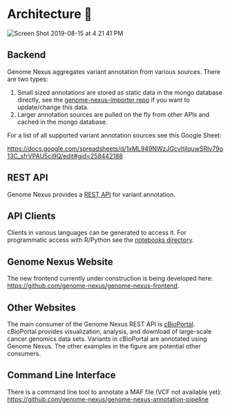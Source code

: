 # Architecture 📐

![Screen Shot 2019-08-15 at 4 21 41 PM](https://user-images.githubusercontent.com/1334004/63124264-ddd1b680-bf78-11e9-9122-514330e8fcd8.png)

## Backend

Genome Nexus aggregates variant annotation from various sources. There are two types:

1. Small sized annotations are stored as static data in the mongo database directly, see the [genome-nexus-importer repo](https://github.com/genome-nexus/genome-nexus-importer) if you want to update/change this data.
2. Larger annotation sources are pulled on the fly from other APIs and cached in the mongo database.

For a list of all supported variant annotation sources see this Google Sheet:

https://docs.google.com/spreadsheets/d/1xML949NWzJGcvltjlquwSRIv79o13C_sfrVPAU5ci9Q/edit#gid=258442188

## REST API

Genome Nexus provides a [REST API](https://www.genomenexus.org/swagger-ui.html) for variant annotation.

## API Clients

Clients in various languages can be generated to access it. For programmatic access with R/Python see the [notebooks directory](notebooks/).

## Genome Nexus Website

The new frontend currently under construction is being developed here: https://github.com/genome-nexus/genome-nexus-frontend.

## Other Websites

The main consumer of the Genome Nexus REST API is [cBioPortal](https://cbioportal.org). cBioPortal provides visualization, analysis, and download of large-scale cancer genomics data sets. Variants in cBioPortal are annotated using Genome Nexus. The other examples in the figure are potential other consumers.

## Command Line Interface

There is a command line tool to annotate a MAF file (VCF not available yet): https://github.com/genome-nexus/genome-nexus-annotation-pipeline
